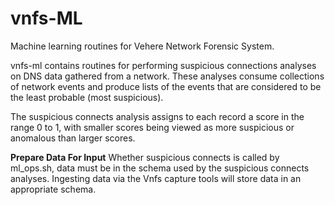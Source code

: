 # vnfs-ML
Machine learning routines for Vehere Network Forensic System.

vnfs-ml contains routines for performing suspicious connections analyses on DNS data gathered from a network. These analyses consume collections of network events and produce lists of the events that are considered to be the least probable (most suspicious).

The suspicious connects analysis assigns to each record a score in the range 0 to 1, with smaller scores being viewed as more suspicious or anomalous than larger scores.

**Prepare Data For Input**
Whether suspicious connects is called by ml_ops.sh, data must be in the schema used by the suspicious connects analyses. Ingesting data via the Vnfs capture tools will store data in an appropriate schema.
